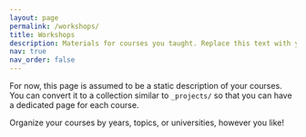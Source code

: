 ```yaml
---
layout: page
permalink: /workshops/
title: Workshops
description: Materials for courses you taught. Replace this text with your description.
nav: true
nav_order: false
---
```


For now, this page is assumed to be a static description of your courses. You can convert it to a collection similar to `_projects/` so that you can have a dedicated page for each course.

Organize your courses by years, topics, or universities, however you like!
